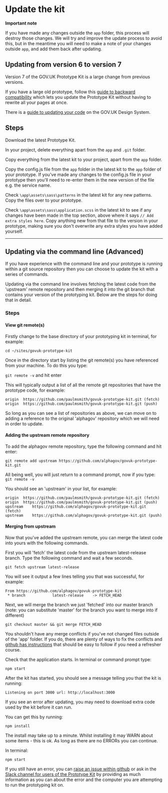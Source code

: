 # Update the kit

**Important note**

If you have made any changes outside the `app` folder, this process will destroy those changes. We will try and improve the update process to avoid this, but in the meantime you will need to make a note of your changes outside `app`, and add them back after updating.

## Updating from version 6 to version 7

Version 7 of the GOV.UK Prototype Kit is a large change from previous versions.

If you have a large old prototype, follow this [guide to backward compatibility](/docs/guides/backwards-compatibility) which lets you update the Prototype Kit without having to rewrite all your pages at once.

There is a [guide to updating your code](https://design-system.service.gov.uk/get-started/updating-your-code/) on the GOV.UK Design System.

## Steps

Download the latest Prototype Kit.

In your project, delete everything apart from the `app` and `.git` folder.

Copy everything from the latest kit to your project, apart from the `app` folder.

Copy the config.js file from the `app` folder in the latest kit to the `app` folder of your prototype. If you've made any changes to the config.js file in your prototype then you'll need to re-enter them in the new version of the file e.g. the service name.

Check `\app\assets\sass\patterns` in the latest kit for any new patterns. Copy the files over to your prototype.

Check `\app\assets\sass\application.scss` in the latest kit to see if any changes have been made in the top section, above where it says `// Add extra styles here`. Copy anything new from that file to the version in your prototype, making sure you don't overwrite any extra styles you have added yourself.

---

## Updating via the command line (Advanced)

If you have experience with the command line and your prototype is running within a git source repository then you can choose to update the kit with a series of commands.

Updating via the command line involves fetching the latest code from the 'upstream' remote repository and then merging it into the git branch that contains your version of the prototyping kit. Below are the steps for doing that in detail.

### Steps

#### View git remote(s)

Firstly change to the base directory of your prototyping kit in terminal, for example:

```
cd ~/sites/govuk-prototype-kit
```

Once in the directory start by listing the git remote(s) you have referenced from your machine. To do this you type:

 ```git remote -v``` and hit enter

This will typically output a list of all the remote git repositories that have the prototype code, for example:

```
origin  https://github.com/paulmsmith/govuk-prototype-kit.git (fetch)
origin  https://github.com/paulmsmith/govuk-prototype-kit.git (push)
```

So long as you can see a list of repositories as above, we can move on to adding a reference to the original 'alphagov' repository which we will need in order to update.

#### Adding the upstream remote repository

To add the alphagov remote repository, type the following command and hit enter:

```
git remote add upstream https://github.com/alphagov/govuk-prototype-kit.git
```

All being well, you will just return to a command prompt, now if you type:
```git remote -v```

You should see an 'upstream' in your list, for example:

```
origin	https://github.com/paulmsmith/govuk-prototype-kit.git (fetch)
origin	https://github.com/paulmsmith/govuk-prototype-kit.git (push)
upstream	https://github.com/alphagov/govuk-prototype-kit.git (fetch)
upstream	https://github.com/alphagov/govuk-prototype-kit.git (push)
```

#### Merging from upstream

Now that you've added the upstream remote, you can merge the latest code into yours with the following commands.

First you will 'fetch' the latest code from the upstream latest-release branch. Type the following command and wait a few seconds.

```
git fetch upstream latest-release
```

You will see it output a few lines telling you that was successful, for example:

```
From https://github.com/alphagov/govuk-prototype-kit
 * branch            latest-release    -> FETCH_HEAD
```

Next, we will merge the branch we just 'fetched' into our master branch (note: you can substitute 'master' for the branch you want to merge into if different)

```
git checkout master && git merge FETCH_HEAD
```

You shouldn't have any merge conflicts if you've not changed files outside of the 'app' folder. If you do, there are plenty of ways to fix the conflicts and [github has instructions](https://help.github.com/articles/resolving-a-merge-conflict-from-the-command-line/) that should be easy to follow if you need a refresher course.

Check that the application starts. In terminal or command prompt type:

```
npm start
```

After the kit has started, you should see a message telling you that the kit is running:

```
Listening on port 3000 url: http://localhost:3000
```

If you see an error after updating, you may need to download extra code used by the kit before it can run.

You can get this by running:

```
npm install
```

The install may take up to a minute. Whilst installing it may WARN about some items - this is ok. As long as there are no ERRORs you can continue.

In terminal:

```
npm start
```

If you still have an error, you can [raise an issue within github](https://github.com/alphagov/govuk-prototype-kit/issues) or ask in the [Slack channel for users of the Prototype Kit](https://ukgovernmentdigital.slack.com/messages/prototype-kit/) by providing as much information as you can about the error and the computer you are attempting to run the prototyping kit on.
